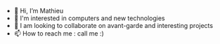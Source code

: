 - 👋 Hi, I’m Mathieu
- 👀 I'm interested in computers and new technologies
- 💞️ I am looking to collaborate on avant-garde and interesting projects
- 📫 How to reach me : call me :)

<!---
Thimanrgy/Thimanrgy is a ✨ special ✨ repository because its `README.md` (this file) appears on your GitHub profile.
You can click the Preview link to take a look at your changes.
--->

